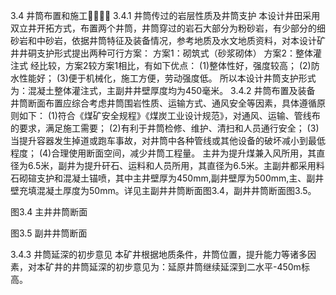 3.4  井筒布置和施工
3.4.1 井筒传过的岩层性质及井筒支护
本设计井田采用双立井开拓方式，布置两个井筒，井筒穿过的岩石大部分为粉砂岩，有少部分的细砂岩和中砂岩，依据井筒特征及装备情况，参考地质及水文地质资料，对本设计矿井井硐支护形式提出两种可行方案：
方案1：砌筑式（砂浆砌体）
方案2：整体灌注式
经比较，方案2较方案1相比，有如下优点：
(1)整体性好，强度较高；
(2)防水性能好；
(3)便于机械化，施工方便，劳动强度低。
所以本设计井筒支护形式为：混凝土整体灌注式，主副井井壁厚度均为450毫米。
3.4.2 井筒布置及装备
井筒断面布置应综合考虑井筒围岩性质、运输方式、通风安全等因素，具体遵循原则如下：
(1)符合《煤矿安全规程》《煤炭工业设计规范》，对通风、运输、管线布的要求，满足施工需要；
(2)有利于井筒检修、维护、清扫和人员通行安全；
(3)当提升容器发生掉道或跑车事故，对井筒中各种管线或其他设备的破坏减小到最低程度；
(4)合理使用断面空间，减少井筒工程量。
主井为提升煤兼入风所用，其直径为6.5米，副井为提升矸石、运料和人员所用，其直径为6.5米。主副井都采用料石砌碹支护和混凝土锚喷，其中主井壁厚为450mm,副井壁厚为500mm,主、副井壁充填混凝土厚度为50mm。详见主副井井筒断面图3.4，副井井筒断面图3.5。


图3.4  主井井筒断面

图3.5  副井井筒断面

3.4.3 井筒延深的初步意见
本矿井根据地质条件，井筒位置，提升能力等诸多因素，对本矿井的井筒延深的初步意见为：延原井筒继续延深到二水平-450m标高。